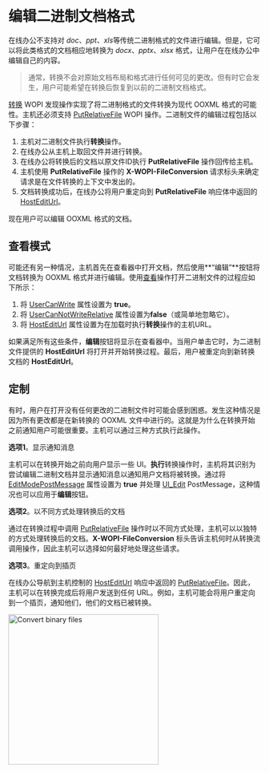 ﻿---
sidebar_position: -2
---

# 编辑二进制文档格式

在线办公不支持对 *doc*、*ppt*、*xls*等传统二进制格式的文件进行编辑。但是，它可以将此类格式的文档相应地转换为 *docx*、*pptx*、*xlsx* 格式，让用户在在线办公中编辑自己的内容。

> 通常，转换不会对原始文档布局和格式进行任何可见的更改。但有时它会发生，用户可能希望在转换后恢复到以前的二进制文档格式。

[转换](./wopi-discovery.md#convert) WOPI 发现操作实现了将二进制格式的文件转换为现代 OOXML 格式的可能性。主机还必须支持 [PutRelativeFile](./wopi-rest-api/putrelativefile.md) WOPI 操作。二进制文件的编辑过程包括以下步骤：

1. 主机对二进制文件执行**转换**操作。
2. 在线办公从主机上取回文件并进行转换。
3. 在线办公将转换后的文档以原文件ID执行 **PutRelativeFile** 操作回传给主机。
4. 主机使用 **PutRelativeFile** 操作的 **X-WOPI-FileConversion** 请求标头来确定请求是在文件转换的上下文中发出的。
5. 文档转换成功后，在线办公将用户重定向到 **PutRelativeFile** 响应体中返回的 [HostEditUrl](./wopi-rest-api/checkfileinfo.md#HostEditUrl)。

现在用户可以编辑 OOXML 格式的文档。

## 查看模式

可能还有另一种情况，主机首先在查看器中打开文档，然后使用**“编辑”**按钮将文档转换为 OOXML 格式并进行编辑。使用[查看](./wopi-discovery.md#view)操作打开二进制文件的过程应如下所示：

1. 将 [UserCanWrite](./wopi-rest-api/checkfileinfo.md#UserCanWrite) 属性设置为 **true**。
2. 将 [UserCanNotWriteRelative](./wopi-rest-api/checkfileinfo.md#UserCanNotWriteRelative) 属性设置为**false**（或简单地忽略它）。
3. 将 [HostEditUrl](./wopi-rest-api/checkfileinfo.md#HostEditUrl) 属性设置为在加载时执行**转换**操作的主机URL。

如果满足所有这些条件，**编辑**按钮将显示在查看器中。当用户单击它时，为二进制文件提供的 **HostEditUrl** 将打开并开始转换过程。最后，用户被重定向到新转换文档的 **HostEditUrl**。

## 定制

有时，用户在打开没有任何更改的二进制文件时可能会感到困惑。发生这种情况是因为所有更改都是在新转换的 OOXML 文件中进行的。这就是为什么在转换开始之前通知用户可能很重要。主机可以通过三种方式执行此操作。

**选项1**。显示通知消息

主机可以在转换开始之前向用户显示一些 UI。**执行**转换操作时，主机将其识别为尝试编辑二进制文档并显示通知消息以通知用户文档将被转换。通过将 [EditModePostMessage](./wopi-rest-api/checkfileinfo.md#EditModePostMessage) 属性设置为 **true** 并处理 [UI\_Edit](./postmessage.md#ui_edit) PostMessage，这种情况也可以应用于**编辑**按钮。

**选项2**。以不同方式处理转换后的文档

通过在转换过程中调用 [PutRelativeFile](./wopi-rest-api/putrelativefile.md) 操作时以不同方式处理，主机可以以独特的方式处理转换后的文档。**X-WOPI-FileConversion** 标头告诉主机何时从转换流调用操作，因此主机可以选择如何最好地处理这些请求。

**选项3**。重定向到插页

在线办公导航到主机控制的 [HostEditUrl](./wopi-rest-api/checkfileinfo.md#HostEditUrl) 响应中返回的 [PutRelativeFile](./wopi-rest-api/putrelativefile.md)。因此，主机可以在转换完成后将用户发送到任何 URL。例如，主机可能会将用户重定向到一个插页，通知他们，他们的文档已被转换。

<img alt="Convert binary files" src="/assets/images/editor/convert-binary-files.jpg" width="300px" />
